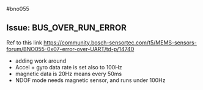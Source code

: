 #bno055

## Issue: BUS_OVER_RUN_ERROR
Ref to this link
https://community.bosch-sensortec.com/t5/MEMS-sensors-forum/BNO055-0x07-error-over-UART/td-p/14740

* adding work around
* Accel + gyro data rate is set also to 100Hz
* magnetic data is 20Hz means every 50ms
* NDOF mode needs magnetic sensor,  and runs under 100Hz
